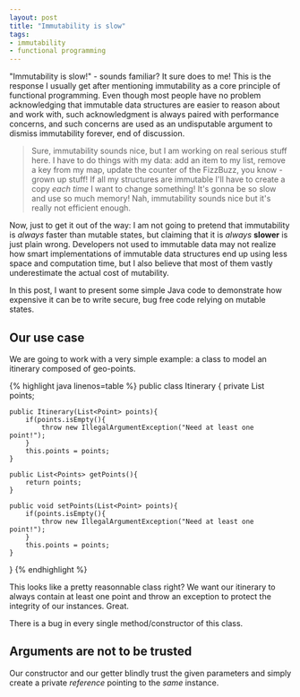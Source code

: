 ```yaml
---
layout: post
title: "Immutability is slow"
tags: 
- immutability
- functional programming
---
```


"Immutability is slow!" - sounds familiar? It sure does to me! This is the response I usually get after mentioning immutability as a core principle of functional programming.  Even though most people have no problem acknowledging that immutable data structures are easier to reason about and work with, such acknowledgment is always paired with performance concerns, and such concerns are used as an undisputable argument to dismiss immutability forever, end of discussion.

> Sure, immutability sounds nice, but I am working on real serious stuff here.  I have to do things with my data: add an item to my list, remove a key from my map, update the counter of the FizzBuzz, you know - grown up stuff! If all my structures are immutable I'll have to create a copy *each time* I want to change something! It's gonna be so slow and use so much memory! Nah, immutability sounds nice but it's really not efficient enough.

Now, just to get it out of the way: I am not going to pretend that immutability is *always* faster than mutable states, but claiming that it is *always* **slower** is just plain wrong.  Developers not used to immutable data may not realize how smart implementations of immutable data structures end up using less space and computation time, but I also believe that most of them vastly underestimate the actual cost of mutability.

In this post, I want to present some simple Java code to demonstrate how expensive it can be to write secure, bug free code relying on mutable states.

## Our use case

We are going to work with a very simple example: a class to model an itinerary composed of geo-points.

<div class="scrollable-code">
{% highlight java linenos=table %}
public class Itinerary {
    private List<Point> points;

    public Itinerary(List<Point> points){
        if(points.isEmpty(){
            throw new IllegalArgumentException("Need at least one point!");
        }
        this.points = points;
    }

    public List<Points> getPoints(){
        return points;
    }

    public void setPoints(List<Point> points){
        if(points.isEmpty(){
            throw new IllegalArgumentException("Need at least one point!");
        }
        this.points = points;
    }

}
{% endhighlight %}
</div>

This looks like a pretty reasonnable class right? We want our itinerary to always contain at least one point and throw an exception to protect the integrity of our instances. Great.

There is a bug in every single method/constructor of this class.

## Arguments are not to be trusted

Our constructor and our getter blindly trust the given parameters and simply create a private *reference* pointing to the *same* instance.
